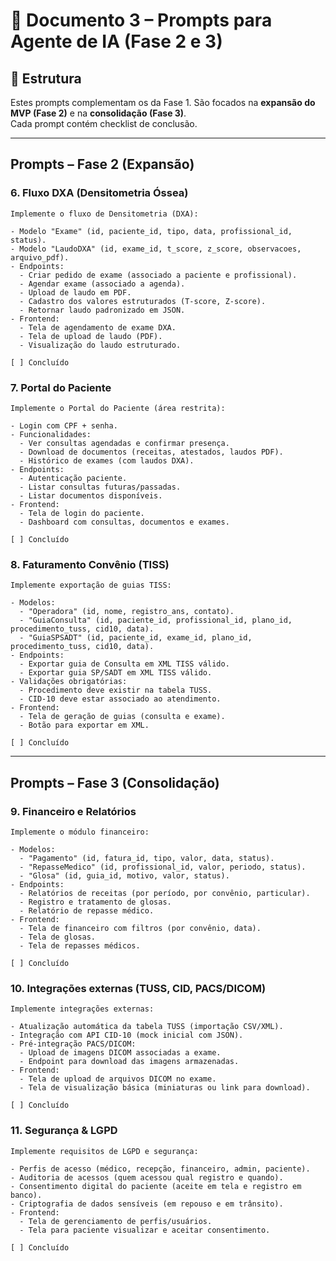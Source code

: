 # 📘 Documento 3 – Prompts para Agente de IA (Fase 2 e 3)

## 🔹 Estrutura
Estes prompts complementam os da Fase 1. São focados na **expansão do MVP (Fase 2)** e na **consolidação (Fase 3)**.  
Cada prompt contém checklist de conclusão.

---

## **Prompts – Fase 2 (Expansão)**

### **6. Fluxo DXA (Densitometria Óssea)**
```
Implemente o fluxo de Densitometria (DXA):

- Modelo "Exame" (id, paciente_id, tipo, data, profissional_id, status).
- Modelo "LaudoDXA" (id, exame_id, t_score, z_score, observacoes, arquivo_pdf).
- Endpoints:
  - Criar pedido de exame (associado a paciente e profissional).
  - Agendar exame (associado a agenda).
  - Upload de laudo em PDF.
  - Cadastro dos valores estruturados (T-score, Z-score).
  - Retornar laudo padronizado em JSON.
- Frontend:
  - Tela de agendamento de exame DXA.
  - Tela de upload de laudo (PDF).
  - Visualização do laudo estruturado.

[ ] Concluído
```

### **7. Portal do Paciente**
```
Implemente o Portal do Paciente (área restrita):

- Login com CPF + senha.
- Funcionalidades:
  - Ver consultas agendadas e confirmar presença.
  - Download de documentos (receitas, atestados, laudos PDF).
  - Histórico de exames (com laudos DXA).
- Endpoints:
  - Autenticação paciente.
  - Listar consultas futuras/passadas.
  - Listar documentos disponíveis.
- Frontend:
  - Tela de login do paciente.
  - Dashboard com consultas, documentos e exames.

[ ] Concluído
```

### **8. Faturamento Convênio (TISS)**
```
Implemente exportação de guias TISS:

- Modelos:
  - "Operadora" (id, nome, registro_ans, contato).
  - "GuiaConsulta" (id, paciente_id, profissional_id, plano_id, procedimento_tuss, cid10, data).
  - "GuiaSPSADT" (id, paciente_id, exame_id, plano_id, procedimento_tuss, cid10, data).
- Endpoints:
  - Exportar guia de Consulta em XML TISS válido.
  - Exportar guia SP/SADT em XML TISS válido.
- Validações obrigatórias:
  - Procedimento deve existir na tabela TUSS.
  - CID-10 deve estar associado ao atendimento.
- Frontend:
  - Tela de geração de guias (consulta e exame).
  - Botão para exportar em XML.

[ ] Concluído
```

---

## **Prompts – Fase 3 (Consolidação)**

### **9. Financeiro e Relatórios**
```
Implemente o módulo financeiro:

- Modelos:
  - "Pagamento" (id, fatura_id, tipo, valor, data, status).
  - "RepasseMedico" (id, profissional_id, valor, periodo, status).
  - "Glosa" (id, guia_id, motivo, valor, status).
- Endpoints:
  - Relatórios de receitas (por período, por convênio, particular).
  - Registro e tratamento de glosas.
  - Relatório de repasse médico.
- Frontend:
  - Tela de financeiro com filtros (por convênio, data).
  - Tela de glosas.
  - Tela de repasses médicos.

[ ] Concluído
```

### **10. Integrações externas (TUSS, CID, PACS/DICOM)**
```
Implemente integrações externas:

- Atualização automática da tabela TUSS (importação CSV/XML).
- Integração com API CID-10 (mock inicial com JSON).
- Pré-integração PACS/DICOM:
  - Upload de imagens DICOM associadas a exame.
  - Endpoint para download das imagens armazenadas.
- Frontend:
  - Tela de upload de arquivos DICOM no exame.
  - Tela de visualização básica (miniaturas ou link para download).

[ ] Concluído
```

### **11. Segurança & LGPD**
```
Implemente requisitos de LGPD e segurança:

- Perfis de acesso (médico, recepção, financeiro, admin, paciente).
- Auditoria de acessos (quem acessou qual registro e quando).
- Consentimento digital do paciente (aceite em tela e registro em banco).
- Criptografia de dados sensíveis (em repouso e em trânsito).
- Frontend:
  - Tela de gerenciamento de perfis/usuários.
  - Tela para paciente visualizar e aceitar consentimento.

[ ] Concluído
```
